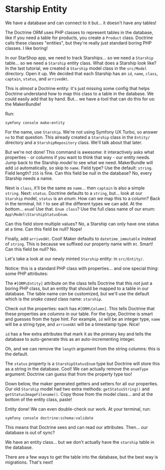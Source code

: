 # Starship Entity

We have a database and can connect to it but... it doesn't have any tables!

The Doctrine ORM uses PHP classes to represent tables in the database, like if you
need a table for products, you create a `Product` class. Doctrine
calls these classes "entities", but they're really just standard boring PHP
classes. I like boring!

In our StarShop app, we need to track Starships... so we need a `Starship` table...
so we need a `Starship` entity class. What does a Starship look like? In the last
tutorial, we created a `Starship` model class in the `src/Model` directory. Open
it up. We decided that each Starship has an `id`, `name`, `class`,
`captain`, `status`, and `arrivedAt`.

This is *almost* a Doctrine entity: it's just missing some config that helps Doctrine
understand how to map this class to a table in the database. We could easily add
that by hand. But... we have a tool that can do this for us: the MakerBundle!

Run:

```terminal
symfony console make:entity
```

For the name, use `Starship`. We're not using Symfony UX Turbo, so answer
`no` to that question. This already created a `Starship` class in the `Entity/`
directory and a `StarshipRepository` class. We'll talk about that later.

But we're not done! This command is awesome: it interactively asks what properties -
or columns if you want to think that way - our entity needs. Jump back to the Starship
*model* to see what we need. MakerBundle will add `id` automatically, so 
skip to `name`. Field type? Use the default: `string`. Field
length? `255` is fine. Can this field be null in the database? No, every
Starship needs a name.

Next is `class`, it'll be the same as `name`... then `captain` is also a simple `string`.
Next: `status`. Doctrine defaults to a `string`, but...
look at our `Starship` model, `status` is an _enum_. How
can we map this to a column? Back in the terminal, hit `?` to see all the different
types we can add. At the bottom... `enum`! Use that. `Enum class`? Use
the full class name of our enum: `App\Model\StarshipStatusEnum`.

Can this field store multiple values? No, a Starship can only have one status at a
time. Can this field be null? Nope!

Finally, add `arrivedAt`. Cool! Maker defaults to `datetime_immutable`
instead of `string`. This is because we suffixed our property name with `At`. Smart!
Can this field be null? No.

Let's take a look at our newly minted `Starship` entity: in `src/Entity/`.

Notice: this is a standard PHP class with properties... and one special thing: some
PHP attributes:

The `#[ORM\Entity]` attribute on the class tells Doctrine that this *not* just a
boring PHP class, but an entity that should be mapped to a table in our
database. The table name *can* be customized, but we'll use the default which is
the _snake cased_ class name: `starship`.

Check out the properties: each has `#[ORM\Column]`. This tells Doctrine that these
properties are *columns* in our table. For the type,
Doctrine is smart and guesses from the type hint. For example, `id`
will be an integer type, `name` will be a string type, and `arrivedAt` will be a
timestamp type. Nice!

`id` has a few extra attributes that mark it as the primary key and tells the database
to auto-generate this as an auto-incrementing integer.

Oh, and we can remove the `length` argument from the string columns: this is the default.

The `status` property is a `StarshipStatusEnum` type but Doctrine will
store this as a string in the database. Cool! We can actually remove
the `enumType` argument: Doctrine can guess that from the property type too!

Down below, the maker generated getters and setters for all our properties. Our
old `Starship` model had two extra methods: `getStatusString()` and
`getStatusImageFilename()`. Copy those from the model class... and 
at the bottom of the entity class, paste!

Entity done! We can even double-check our work. At your terminal, run:

```terminal
symfony console doctrine:schema:validate
```

This means that Doctrine sees and can read our attributes.
Then... our database is out of sync?

We have an entity class... but we don't actually have the `starship` table in the database.

There are a few ways to get the table into the database, but the best way is
migrations. That's next!
